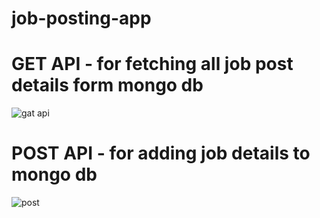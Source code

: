 ﻿# job-posting-app

# GET API - for fetching all job post details form mongo db 
![gat api](https://github.com/EaswaranPottiK/job-posting-app/assets/38095510/746ea07b-aa49-443c-b2b0-57da936618ae)

# POST API - for adding job details to mongo db
![post](https://github.com/EaswaranPottiK/job-posting-app/assets/38095510/a549f3e1-5025-4e89-8eb1-a0c92f48e985)
